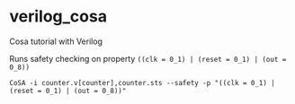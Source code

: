 # verilog_cosa

Cosa tutorial with Verilog

Runs safety checking on property `((clk = 0_1) | (reset = 0_1) | (out = 0_8))` 

```
CoSA -i counter.v[counter],counter.sts --safety -p "((clk = 0_1) | (reset = 0_1) | (out = 0_8))" 
```